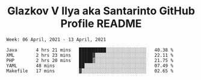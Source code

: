 <h1 align="center">Glazkov V Ilya aka Santarinto GitHub Profile README</h1>

<!--START_SECTION:waka-->
```text
Week: 06 April, 2021 - 13 April, 2021

Java       4 hrs 21 mins   ██████████░░░░░░░░░░░░░░░   40.38 % 
XML        2 hrs 23 mins   █████▓░░░░░░░░░░░░░░░░░░░   22.11 % 
PHP        2 hrs 20 mins   █████▒░░░░░░░░░░░░░░░░░░░   21.75 % 
YAML       48 mins         ██░░░░░░░░░░░░░░░░░░░░░░░   07.49 % 
Makefile   17 mins         ▓░░░░░░░░░░░░░░░░░░░░░░░░   02.65 % 
```
<!--END_SECTION:waka-->
